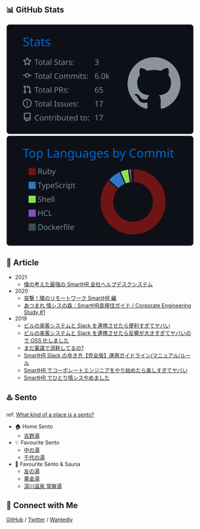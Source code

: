 ## 📊 GitHub Stats

![](https://raw.githubusercontent.com/yamashush/yamashush/main/profile-summary-card-output/github_dark/3-stats.svg)
![](https://raw.githubusercontent.com/yamashush/yamashush/main/profile-summary-card-output/github_dark/2-most-commit-language.svg)

## 📖 Article 

- 2021
  - [僕の考えた最強の SmartHR 全社ヘルプデスクシステム](https://tech.smarthr.jp/entry/2021/07/14/142758)
- 2020
  - [突撃！隣のリモートワーク SmartHR 編](https://speakerdeck.com/yamashush/smarthr-remote-work)
  - [あつまれ 情シスの森：SmartHR島移住ガイド / Corporate Engineering Study #1](https://speakerdeck.com/yamashush/corporate-engineering-study-number-1)
- 2019
  - [ビルの来客システムと Slack を連携させたら便利すぎてヤバい](https://tech.smarthr.jp/entry/2019/06/28/134701)
  - [ビルの来客システムと Slack を連携させたら反響が大きすぎてヤバいので OSS 化しました](https://tech.smarthr.jp/entry/2019/08/26/100500)
  - [まだ稟議で消耗してるの?](https://speakerdeck.com/yamashush/jmug-meetup-number-3-jing-ying-zhen-tofalsexiang-kaifang-tobing-yi-tu-po)
  - [SmartHR Slack の歩き方【完全版】運用ガイドライン/マニュアル/ルール](https://qiita.com/yamashush/items/a401bcf6b02e86b8a58b)
  - [SmartHR でコーポレートエンジニアをやり始めたら楽しすぎてヤバい](https://speakerdeck.com/yamashush/kiitok-meetup)
  - [SmartHR でひとり情シスやめました](https://note.com/yamashush/n/n81baa1252806)

## ♨️ Sento

ref: [What kind of a place is a sento?](https://www.1010.or.jp/english/)

- 🏠 Home Sento
  - [吉野湯](https://www.1010.or.jp/map/item/item-cnt-278)
- ✨ Favourite Sento
  - [中の湯](http://www.1010.or.jp/map/item/item-cnt-279)
  - [千代の湯](http://www.1010.or.jp/map/item/item-cnt-277)
- 🧖 Favourite Sento & Sauna
  - [友の湯](http://www.1010.or.jp/map/item/item-cnt-303)
  - [黄金湯](https://www.1010.or.jp/map/item/item-cnt-149)
  - [深川温泉 常盤湯](https://www.1010.or.jp/map/item/item-cnt-173)

## 🤝 Connect with Me

[GitHub](https://github.com/yamashush)
/ [Twitter](https://twitter.com/yamashush)
/ [Wantedly](https://www.wantedly.com/id/yamashu)

<!--
**yamashush/yamashush** is a ✨ _special_ ✨ repository because its `README.md` (this file) appears on your GitHub profile.

Here are some ideas to get you started:

- 🔭 I’m currently working on ...
- 🌱 I’m currently learning ...
- 👯 I’m looking to collaborate on ...
- 🤔 I’m looking for help with ...
- 💬 Ask me about ...
- 📫 How to reach me: ...
- 😄 Pronouns: ...
- ⚡ Fun fact: ...
-->
